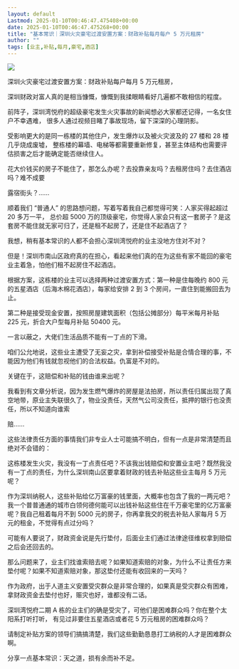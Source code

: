 ```yaml
---
layout: default
Lastmod: 2025-01-10T00:46:47.475408+00:00
date: 2025-01-10T00:46:47.475268+00:00
title: "基本常识｜深圳火灾豪宅过渡安置方案：财政补贴每月每户 5 万元租房"
author: ""
tags: [业主,补贴,每月,豪宅,酒店]
---
```


![](https://images.weserv.nl/?url=https%3A//chinadigitaltimes.net/chinese/files/2025/01/image-1736439730815.png)

深圳火灾豪宅过渡安置方案：财政补贴每户每月 5 万元租房，

深圳财政对富人真的是相当慷慨，慷慨到我揉眼睛看好几遍都不敢相信的程度。

前阵子，深圳湾悦府的超级豪宅发生火灾事故的新闻想必大家都还记得，一名女住户不幸遇难， 很多人通过视频目睹了事故现场，留下深深的心理阴影。

受影响更大的是同一栋楼的其他住户，发生爆炸以及被火灾波及的 27 楼和 28 楼几乎烧成废墟， 整栋楼的幕墙、电梯等都需要重新修复，甚至主体结构也需要评估损害之后才能确定能否继续住人。

花大价钱买的房子不能住了，那怎么办呢？去投靠亲友吗？去租房住吗？去住酒店吗？难不成要

露宿街头？……

顺着我们 “普通人” 的思路想问题，写着写着我自己都觉得可笑：人家买得起超过 20 多万一平， 总价超 5000 万的顶级豪宅，你觉得人家会只有这一套房子？是这套房不能住就无家可归了，还是租不起房了，还是住不起酒店了？

我想，稍有基本常识的人都不会担心深圳湾悦府的业主没地方住对不对？

但是！深圳市南山区政府真的在担心，看起来他们真的在为这些有家不能回的豪宅业主着急，怕他们租不起房住不起酒店。

根据方案，这栋楼的业主可以选择两种过渡安置方式：第一种是住每晚约 800 元的五星酒店（后海木棉花酒店），每家给安排 2 到 3 个房间，一直住到能搬回去为止。

第二种是接受现金安置，按照房屋建筑面积（包括公摊部分）每平米每月补贴 225 元，折合大户型每月补贴 50400 元。

一言以蔽之，大佬们生活品质不能有一丁点的下滑。

咱们公允地说，这些业主遭受了无妄之灾，拿到补偿接受补贴是合情合理的事，不能因为他们有钱就忽视他们的合法权益。仇富是不对的。

关键在于，这赔偿和补贴的钱由谁来出呢？

我看到有文章分析说，因为发生燃气爆炸的房屋是法拍房，所以责任归属出现了真空地带，原业主失联很久了，物业没责任，天然气公司没责任，抵押的银行也没责任，所以不知道向谁索

赔……

这些法律责任方面的事情我们非专业人士可能搞不明白，但有一点是非常清楚而且绝对不会错的：

这栋楼发生火灾，我没有一丁点责任吧？不该我出钱赔偿和安置业主吧？既然我没有一丁点的责任，为什么深圳南山区要拿着财政的钱去补贴这些业主每月 5 万元呢？

作为深圳纳税人，这些补贴给亿万富豪的钱里面，大概率也包含了我的一两元吧？我一个普普通通的城市白领何德何能可以出钱补贴这些住在千万豪宅里的亿万富豪呢？我自己租着每月不到 5000 元的房子，你再拿我交的税去补贴人家每月 5 万元的租金，不觉得有点过分吗？

可能有人要说了，财政资金说是先行垫付，后面业主们通过法律途径维权拿到赔偿之后会还回去的。

那么问题来了，业主们找谁索赔去呢？如果知道索赔的对象，为什么不让责任方来垫付呢？如果不知道索赔对象，那这垫付还能有收回来的一天吗？

作为政府，出于人道主义安置受灾群众是非常合理的，如果真是受灾群众有困难，拿财政资金去垫付也好，赈灾也好，谁都没有二话。

深圳湾悦府二期 A 栋的业主们的确是受灾了，可他们是困难群众吗？你在整个太阳系打听打听， 有见过非要住五星酒店或者花 5 万元租房的困难群众吗？

请制定补贴方案的领导们搞搞清楚，我们这些勤勤恳恳打工纳税的人才是困难群众啊。

分享一点基本常识：天之道，损有余而补不足。

